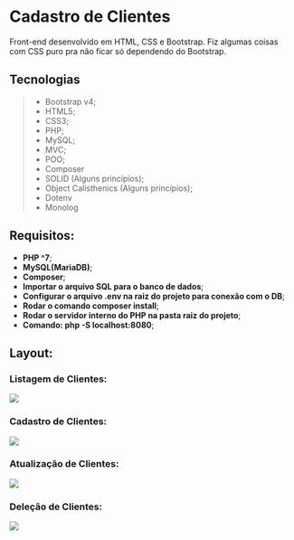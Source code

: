 # Cadastro de Clientes

Front-end desenvolvido em HTML, CSS e Bootstrap.
Fiz algumas coisas com CSS puro pra não ficar só dependendo do Bootstrap.

## Tecnologias
> - Bootstrap v4;
> - HTML5;
> - CSS3;
> - PHP;
> - MySQL;
> - MVC;
> - POO;
> - Composer
> - SOLID (Alguns princípios);
> - Object Calisthenics (Alguns princípios);
> - Dotenv
> - Monolog

## Requisitos:
- **PHP ^7**;
- **MySQL(MariaDB)**;
- **Composer**;
- **Importar o arquivo SQL para o banco de dados**;
- **Configurar o arquivo .env na raiz do projeto para conexão com o DB**;
- **Rodar o comando composer install**;
- **Rodar o servidor interno do PHP na pasta raiz do projeto**;
- **Comando: php -S localhost:8080**;

## Layout:

### Listagem de Clientes:
![](https://i.imgur.com/asr0R9C.jpg)
### Cadastro de Clientes:
![](https://i.imgur.com/3jgfXyT.jpg)
### Atualização de Clientes:
![](https://i.imgur.com/inr5gsx.jpg)
### Deleção de Clientes:
![](https://i.imgur.com/JRWbv1s.jpg)
